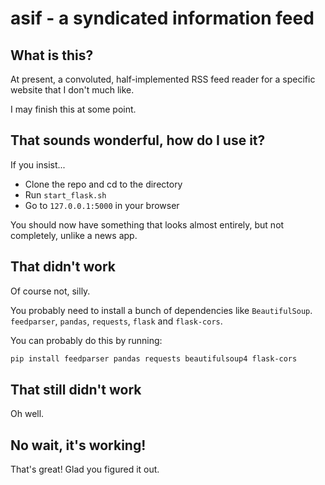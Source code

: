 # asif - a syndicated information feed

## What is this?

At present, a convoluted, half-implemented RSS feed reader for a specific website that I don't much like.

I may finish this at some point.

## That sounds wonderful, how do I use it?

If you insist...

* Clone the repo and cd to the directory
* Run `start_flask.sh`
* Go to `127.0.0.1:5000` in your browser

You should now have something that looks almost entirely, but not completely, unlike a news app.

## That didn't work

Of course not, silly.

You probably need to install a bunch of dependencies like `BeautifulSoup`. `feedparser`, `pandas`, `requests`, `flask` and `flask-cors`.

You can probably do this by running:

```sh
pip install feedparser pandas requests beautifulsoup4 flask-cors
```

## That still didn't work

Oh well.

## No wait, it's working!

That's great! Glad you figured it out.